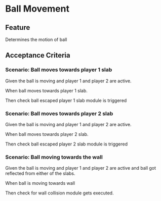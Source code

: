 # Ball Movement

## Feature

Determines the motion of ball

## Acceptance Criteria

### Scenario: Ball moves towards player 1 slab

  Given the ball is moving
  and player 1
  and player 2 are active.

  When ball moves towards player 1 slab.

  Then check ball escaped player 1 slab module is triggered

### Scenario: Ball moves towards player 2 slab

  Given the ball is moving
  and player 1
  and player 2 are active.

  When ball moves towards player 2 slab.

  Then check ball escaped player 2 slab module is triggered
  
### Scenario: Ball moving towards the wall

  Given the ball is moving
  and player 1
  and player 2 are active
  and ball got reflected from
  either of the slabs.

  When ball is moving towards wall

  Then check for wall collision module gets executed.
  
